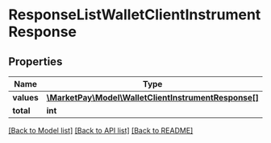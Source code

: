 # ResponseListWalletClientInstrumentResponse

## Properties
Name | Type | Description | Notes
------------ | ------------- | ------------- | -------------
**values** | [**\MarketPay\Model\WalletClientInstrumentResponse[]**](WalletClientInstrumentResponse.md) |  | [optional] 
**total** | **int** |  | [optional] 

[[Back to Model list]](../README.md#documentation-for-models) [[Back to API list]](../README.md#documentation-for-api-endpoints) [[Back to README]](../README.md)


